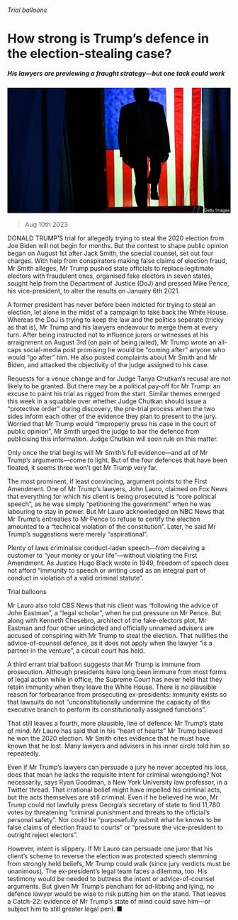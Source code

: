 ###### Trial balloons

# How strong is Trump’s defence in the election-stealing case? 

##### His lawyers are previewing a fraught strategy—but one tack could work 

![image](images/20230812_USP004.jpg) 

> Aug 10th 2023 

DONALD TRUMP’S trial for allegedly trying to steal the 2020 election from Joe Biden will not begin for months. But the contest to shape public opinion began on August 1st after Jack Smith, the special counsel, set out four charges. With help from conspirators making false claims of election fraud, Mr Smith alleges, Mr Trump pushed state officials to replace legitimate electors with fraudulent ones, organised fake electors in seven states, sought help from the Department of Justice (DoJ) and pressed Mike Pence, his vice-president, to alter the results on January 6th 2021.

A former president has never before been indicted for trying to steal an election, let alone in the midst of a campaign to take back the White House. Whereas the DoJ is trying to keep the law and the politics separate (tricky as that is), Mr Trump and his lawyers endeavour to merge them at every turn. After being instructed not to influence jurors or witnesses at his arraignment on August 3rd (on pain of being jailed), Mr Trump wrote an all-caps social-media post promising he would be “coming after” anyone who would “go after” him. He also posted complaints about Mr Smith and Mr Biden, and attacked the objectivity of the judge assigned to his case. 

Requests for a venue change and for Judge Tanya Chutkan’s recusal are not likely to be granted. But there may be a political pay-off for Mr Trump: an excuse to paint his trial as rigged from the start. Similar themes emerged this week in a squabble over whether Judge Chutkan should issue a “protective order” during discovery, the pre-trial process when the two sides inform each other of the evidence they plan to present to the jury. Worried that Mr Trump would “improperly press his case in the court of public opinion”, Mr Smith urged the judge to bar the defence from publicising this information. Judge Chutkan will soon rule on this matter.

Only once the trial begins will Mr Smith’s full evidence—and all of Mr Trump’s arguments—come to light. But of the four defences that have been floated, it seems three won’t get Mr Trump very far.

The most prominent, if least convincing, argument points to the First Amendment. One of Mr Trump’s lawyers, John Lauro, claimed on Fox News that everything for which his client is being prosecuted is “core political speech”, as he was simply “petitioning the government” when he was labouring to stay in power. But Mr Lauro acknowledged on NBC News that Mr Trump’s entreaties to Mr Pence to refuse to certify the election amounted to a “technical violation of the constitution”. Later, he said Mr Trump’s suggestions were merely “aspirational”. 

Plenty of laws criminalise conduct-laden speech—from deceiving a customer to “your money or your life”—without violating the First Amendment. As Justice Hugo Black wrote in 1949, freedom of speech does not afford “immunity to speech or writing used as an integral part of conduct in violation of a valid criminal statute”. 

Trial balloons

Mr Lauro also told CBS News that his client was “following the advice of John Eastman”, a “legal scholar”, when he put pressure on Mr Pence. But along with Kenneth Chesebro, architect of the fake-electors plot, Mr Eastman and four other unindicted and officially unnamed advisers are accused of conspiring with Mr Trump to steal the election. That nullifies the advice-of-counsel defence, as it does not apply when the lawyer “is a partner in the venture”, a circuit court has held.

A third errant trial balloon suggests that Mr Trump is immune from prosecution. Although presidents have long been immune from most forms of legal action while in office, the Supreme Court has never held that they retain immunity when they leave the White House. There is no plausible reason for forbearance from prosecuting ex-presidents: immunity exists so that lawsuits do not “unconstitutionally undermine the capacity of the executive branch to perform its constitutionally assigned functions”. 

That still leaves a fourth, more plausible, line of defence: Mr Trump’s state of mind. Mr Lauro has said that in his “heart of hearts” Mr Trump believed he won the 2020 election. Mr Smith cites evidence that he must have known that he lost. Many lawyers and advisers in his inner circle told him so repeatedly.

Even if Mr Trump’s lawyers can persuade a jury he never accepted his loss, does that mean he lacks the requisite intent for criminal wrongdoing? Not necessarily, says Ryan Goodman, a New York University law professor, in a Twitter thread. That irrational belief might have impelled his criminal acts, but the acts themselves are still criminal. Even if he believed he won, Mr Trump could not lawfully press Georgia’s secretary of state to find 11,780 votes by threatening “criminal punishment and threats to the official’s personal safety”. Nor could he “purposefully submit what he knows to be false claims of election fraud to courts” or “pressure the vice-president to outright reject electors”.

However, intent is slippery. If Mr Lauro can persuade one juror that his client’s scheme to reverse the election was protected speech stemming from strongly held beliefs, Mr Trump could walk (since jury verdicts must be unanimous). The ex-president’s legal team faces a dilemma, too. His testimony would be needed to buttress the intent or advice-of-counsel arguments. But given Mr Trump’s penchant for ad-libbing and lying, no defence lawyer would be wise to risk putting him on the stand. That leaves a Catch-22: evidence of Mr Trump’s state of mind could save him—or subject him to still greater legal peril. ■



